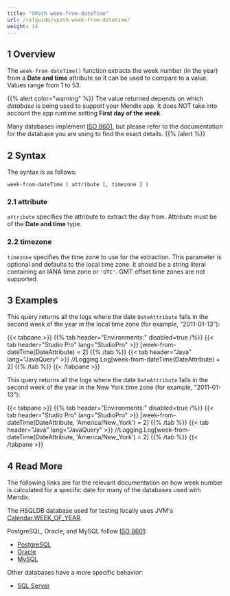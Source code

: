 ```yaml
---
title: "XPath week-from-dateTime"
url: /refguide/xpath-week-from-datetime/
weight: 14
---
```


## 1 Overview

The `week-from-dateTime()` function extracts the week number (in the year) from a **Date and time** attribute so it can be used to compare to a value. Values range from 1 to 53.

{{% alert color="warning" %}}
The value returned depends on which *database* is being used to support your Mendix app. It does NOT take into account the app runtime setting **First day of the week**.

Many databases implement [ISO 8601](https://en.wikipedia.org/wiki/ISO_8601), but please refer to the documentation for the database you are using to find the exact details.
{{% /alert %}}

## 2 Syntax

The syntax is as follows:

```
week-from-dateTime ( attribute [, timezone ] )
```

### 2.1 attribute

`attribute` specifies the attribute to extract the day from. Attribute must be of the **Date and time** type.

### 2.2 timezone

`timezone` specifies the time zone to use for the extraction. This parameter is optional and defaults to the local time zone. It should be a string literal containing an IANA time zone or `'UTC'`. GMT offset time zones are not supported.

## 3 Examples

This query returns all the logs where the date `DateAttribute` falls in the second week of the year in the local time zone (for example, "2011-01-13"):

{{< tabpane >}}
  {{% tab header="Environments:" disabled=true /%}}
  {{< tab header="Studio Pro" lang="StudioPro" >}}
    [week-from-dateTime(DateAttribute) = 2]
    {{% /tab %}}
  {{< tab header="Java" lang="JavaQuery" >}}
     //Logging.Log[week-from-dateTime(DateAttribute) = 2]
    {{% /tab %}}
{{< /tabpane >}}

This query returns all the logs where the date `DateAttribute` falls in the second week of the year in the New York time zone (for example, "2011-01-13"):

{{< tabpane >}}
  {{% tab header="Environments:" disabled=true /%}}
  {{< tab header="Studio Pro" lang="StudioPro" >}}
    [week-from-dateTime(DateAttribute, 'America/New_York') = 2]
    {{% /tab %}}
  {{< tab header="Java" lang="JavaQuery" >}}
     //Logging.Log[week-from-dateTime(DateAttribute, 'America/New_York') = 2]
    {{% /tab %}}
{{< /tabpane >}}

## 4 Read More

The following links are for the relevant documentation on how week number is calculated for a specific date for many of the databases used with Mendix.

The HSQLDB database used for testing locally uses JVM's [Calendar.WEEK_OF_YEAR](https://docs.oracle.com/en/java/javase/11/docs/api/java.base/java/util/Calendar.html).

PostgreSQL, Oracle, and MySQL follow [ISO 8601](https://en.wikipedia.org/wiki/ISO_8601):

* [PostgreSQL](https://www.postgresql.org/docs/current/functions-datetime.html)
* [Oracle](https://docs.oracle.com/cd/B28359_01/olap.111/b28126/dml_commands_1029.htm#OLADM780)
* [MySQL](https://dev.mysql.com/doc/refman/8.0/en/date-and-time-functions.html#function_week)

Other databases have a more specific behavior:

* [SQL Server](https://docs.microsoft.com/en-us/sql/t-sql/functions/datepart-transact-sql?view=sql-server-ver15)

